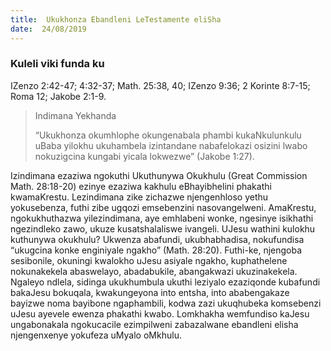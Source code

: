 ```yaml
---
title:  Ukukhonza Ebandleni LeTestamente eliSha
date:  24/08/2019
---
```


### Kuleli viki funda ku
IZenzo 2:42-47; 4:32-37; Math. 25:38, 40; IZenzo 9:36; 2 Korinte 8:7-15; Roma 12; Jakobe 2:1-9.

> <p>Indimana Yekhanda</p>
> “Ukukhonza okumhlophe okungenabala phambi kukaNkulunkulu uBaba yilokhu ukuhambela izintandane nabafelokazi osizini lwabo nokuzigcina kungabi yicala lokwezwe” (Jakobe 1:27).

Izindimana ezaziwa ngokuthi Ukuthunywa Okukhulu (Great Commission Math. 28:18-20) ezinye ezaziwa kakhulu eBhayibhelini phakathi kwamaKrestu. Lezindimana zike zichazwe njengenhloso yethu yokusebenza, futhi zibe ugqozi emsebenzini nasovangelweni. AmaKrestu, ngokukhuthazwa yilezindimana, aye emhlabeni wonke, ngesinye isikhathi ngezindleko zawo, ukuze kusatshalaliswe ivangeli. UJesu wathini kulokhu kuthunywa okukhulu? Ukwenza abafundi, ukubhabhadisa, nokufundisa “ukugcina konke enginiyale ngakho” (Math. 28:20). Futhi-ke, njengoba sesibonile, okuningi kwalokho uJesu asiyale ngakho, kuphathelene nokunakekela abaswelayo, abadabukile, abangakwazi ukuzinakekela.  Ngaleyo ndlela, sidinga ukukhumbula ukuthi leziyalo ezaziqonde kubafundi bakaJesu bokuqala, kwakungeyona into entsha, into ababengakaze bayizwe noma bayibone ngaphambili, kodwa zazi ukuqhubeka komsebenzi uJesu ayevele ewenza phakathi kwabo.  Lomkhakha wemfundiso kaJesu ungabonakala ngokucacile ezimpilweni zabazalwane ebandleni elisha njengenxenye yokufeza uMyalo oMkhulu.